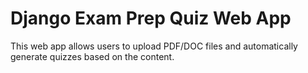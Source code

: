 # Django Exam Prep Quiz Web App

This web app allows users to upload PDF/DOC files and automatically generate quizzes based on the content.
